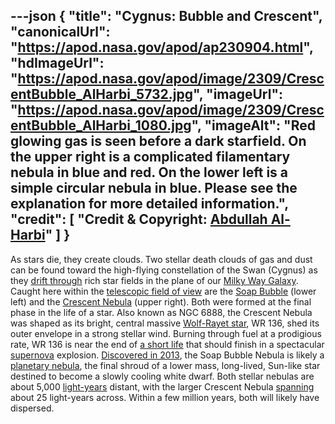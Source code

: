 ---json
{
  "title": "Cygnus: Bubble and Crescent",
  "canonicalUrl": "https://apod.nasa.gov/apod/ap230904.html",
  "hdImageUrl": "https://apod.nasa.gov/apod/image/2309/CrescentBubble_AlHarbi_5732.jpg",
  "imageUrl": "https://apod.nasa.gov/apod/image/2309/CrescentBubble_AlHarbi_1080.jpg",
  "imageAlt": "Red glowing gas is seen before a dark starfield. On the upper right is a complicated filamentary nebula in blue and red. On the lower left is a simple circular nebula in blue. Please see the explanation for more detailed information.",
  "credit": [
    "Credit & Copyright: [Abdullah Al-Harbi](https://www.instagram.com/a_alharbi97/)"
  ]
}
---

As stars die, they create clouds. Two stellar death clouds of gas and dust can be found toward the high-flying constellation of the Swan (Cygnus) as they [drift through](https://apod.nasa.gov/apod/ap150819.html) rich star fields in the plane of our [Milky Way Galaxy](http://www.atlasoftheuniverse.com/galaxy.html). Caught here within the [telescopic field of view](https://www.instagram.com/p/CvNSVbhsXYs/) are the [Soap Bubble](https://apod.nasa.gov/apod/ap150113.html) (lower left) and the [Crescent Nebula](https://apod.nasa.gov/apod/ap210617.html) (upper right). Both were formed at the final phase in the life of a star. Also known as NGC 6888, the Crescent Nebula was shaped as its bright, central massive [Wolf-Rayet star](https://en.wikipedia.org/wiki/Wolf%E2%80%93Rayet_star), WR 136, shed its outer envelope in a strong stellar wind. Burning through fuel at a prodigious rate, WR 136 is near the end of [a short life](https://www.nasa.gov/image-feature/goddard/hubble-view-wolf-rayet-stars-intense-and-short-lived) that should finish in a spectacular [supernova](https://youtu.be/wymMn-SmALY) explosion. [Discovered in 2013](http://www.starimager.com/Image%20Gallery%20Pages/Hydrogen%20Alpha%20Images/ic%201318_AP_8%20pane%20mosaic_bubble%20nebula.htm), the Soap Bubble Nebula is likely a [planetary nebula](https://en.wikipedia.org/wiki/Planetary_nebula), the final shroud of a lower mass, long-lived, Sun-like star destined to become a slowly cooling white dwarf. Both stellar nebulas are about 5,000 [light-years](https://spaceplace.nasa.gov/light-year/en/) distant, with the larger Crescent Nebula [spanning](https://media.istockphoto.com/id/1170788685/photo/jumping-cat.jpg?s=612x612&w=0&k=20&c=_Ot_m-qULa-AS2ueDMH8Qc4vu8jdsNso2hzIxsVGjTw=) about 25 light-years across. Within a few million years, both will likely have dispersed.
